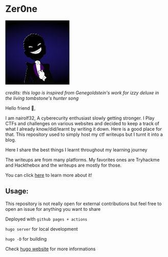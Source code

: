 # Zer0ne

<img src="static/pictures/dark_logo.png" alt="logo" width="200" height="200">

*credits: this logo is inspired from Genegoldstein's work for izzy deluxe in the living tombstone's hunter song*

Hello friend 🤖,

I am nairolf32, A cyberecurity enthusiast slowly getting stronger. I Play CTFs and challenges on various websites and decided to keep a track of what I already know/did/learnt by writing it down. Here is a good place for that. This repository used to simply host my ctf writeups but I turnt it into a blog.

Here I share the best things I learnt throughout my learning journey

The writeups are from many platforms. My favorites ones are Tryhackme and Hackthebox and the writeups are mostly for those.

You can click [here](https://nair0lf32.github.io/zer0ne/about/) to learn more about it!

## Usage:

This repository is not really open for external contributions but feel free to open an issue for anything you want to share

Deployed with `github pages + actions`

`hugo server` for local development

`hugo -D` for building

Check [hugo website](https://gohugo.io/) for more informations
